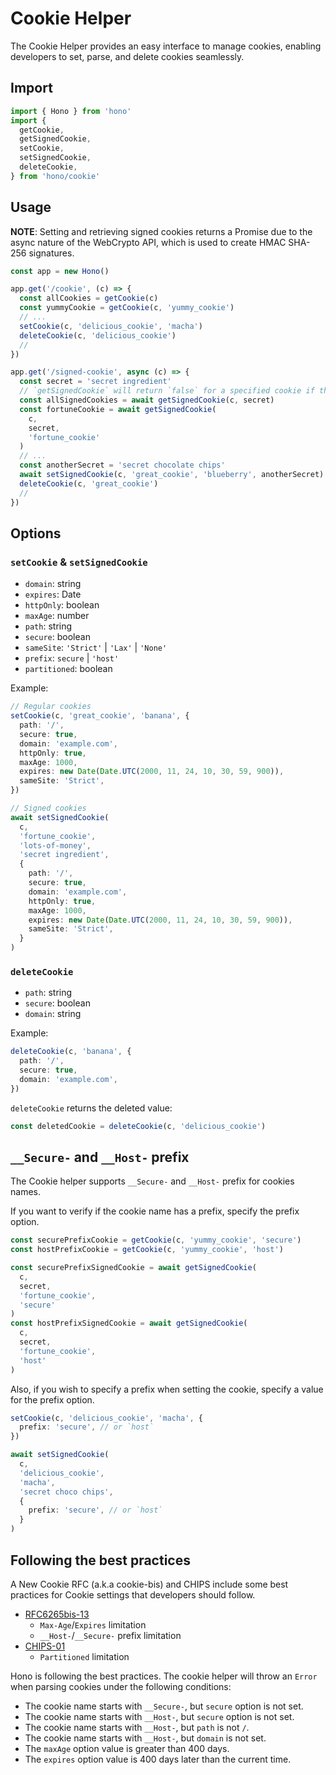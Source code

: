 # Cookie Helper

The Cookie Helper provides an easy interface to manage cookies, enabling developers to set, parse, and delete cookies seamlessly.

## Import

```ts
import { Hono } from 'hono'
import {
  getCookie,
  getSignedCookie,
  setCookie,
  setSignedCookie,
  deleteCookie,
} from 'hono/cookie'
```

## Usage

**NOTE**: Setting and retrieving signed cookies returns a Promise due to the async nature of the WebCrypto API, which is used to create HMAC SHA-256 signatures.

```ts
const app = new Hono()

app.get('/cookie', (c) => {
  const allCookies = getCookie(c)
  const yummyCookie = getCookie(c, 'yummy_cookie')
  // ...
  setCookie(c, 'delicious_cookie', 'macha')
  deleteCookie(c, 'delicious_cookie')
  //
})

app.get('/signed-cookie', async (c) => {
  const secret = 'secret ingredient'
  // `getSignedCookie` will return `false` for a specified cookie if the signature was tampered with or is invalid
  const allSignedCookies = await getSignedCookie(c, secret)
  const fortuneCookie = await getSignedCookie(
    c,
    secret,
    'fortune_cookie'
  )
  // ...
  const anotherSecret = 'secret chocolate chips'
  await setSignedCookie(c, 'great_cookie', 'blueberry', anotherSecret)
  deleteCookie(c, 'great_cookie')
  //
})
```

## Options

### `setCookie` & `setSignedCookie`

- `domain`: string
- `expires`: Date
- `httpOnly`: boolean
- `maxAge`: number
- `path`: string
- `secure`: boolean
- `sameSite`: `'Strict'` | `'Lax'` | `'None'`
- `prefix`: `secure` | `'host'`
- `partitioned`: boolean

Example:

```ts
// Regular cookies
setCookie(c, 'great_cookie', 'banana', {
  path: '/',
  secure: true,
  domain: 'example.com',
  httpOnly: true,
  maxAge: 1000,
  expires: new Date(Date.UTC(2000, 11, 24, 10, 30, 59, 900)),
  sameSite: 'Strict',
})

// Signed cookies
await setSignedCookie(
  c,
  'fortune_cookie',
  'lots-of-money',
  'secret ingredient',
  {
    path: '/',
    secure: true,
    domain: 'example.com',
    httpOnly: true,
    maxAge: 1000,
    expires: new Date(Date.UTC(2000, 11, 24, 10, 30, 59, 900)),
    sameSite: 'Strict',
  }
)
```

### `deleteCookie`

- `path`: string
- `secure`: boolean
- `domain`: string

Example:

```ts
deleteCookie(c, 'banana', {
  path: '/',
  secure: true,
  domain: 'example.com',
})
```

`deleteCookie` returns the deleted value:

```ts
const deletedCookie = deleteCookie(c, 'delicious_cookie')
```

## `__Secure-` and `__Host-` prefix

The Cookie helper supports `__Secure-` and `__Host-` prefix for cookies names.

If you want to verify if the cookie name has a prefix, specify the prefix option.

```ts
const securePrefixCookie = getCookie(c, 'yummy_cookie', 'secure')
const hostPrefixCookie = getCookie(c, 'yummy_cookie', 'host')

const securePrefixSignedCookie = await getSignedCookie(
  c,
  secret,
  'fortune_cookie',
  'secure'
)
const hostPrefixSignedCookie = await getSignedCookie(
  c,
  secret,
  'fortune_cookie',
  'host'
)
```

Also, if you wish to specify a prefix when setting the cookie, specify a value for the prefix option.

```ts
setCookie(c, 'delicious_cookie', 'macha', {
  prefix: 'secure', // or `host`
})

await setSignedCookie(
  c,
  'delicious_cookie',
  'macha',
  'secret choco chips',
  {
    prefix: 'secure', // or `host`
  }
)
```

## Following the best practices

A New Cookie RFC (a.k.a cookie-bis) and CHIPS include some best practices for Cookie settings that developers should follow.

- [RFC6265bis-13](https://datatracker.ietf.org/doc/html/draft-ietf-httpbis-rfc6265bis-13)
  - `Max-Age`/`Expires` limitation
  - `__Host-`/`__Secure-` prefix limitation
- [CHIPS-01](https://www.ietf.org/archive/id/draft-cutler-httpbis-partitioned-cookies-01.html)
  - `Partitioned` limitation

Hono is following the best practices.
The cookie helper will throw an `Error` when parsing cookies under the following conditions:

- The cookie name starts with `__Secure-`, but `secure` option is not set.
- The cookie name starts with `__Host-`, but `secure` option is not set.
- The cookie name starts with `__Host-`, but `path` is not `/`.
- The cookie name starts with `__Host-`, but `domain` is not set.
- The `maxAge` option value is greater than 400 days.
- The `expires` option value is 400 days later than the current time.
